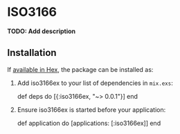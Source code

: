 # ISO3166

**TODO: Add description**

## Installation

If [available in Hex](https://hex.pm/docs/publish), the package can be installed as:

  1. Add iso3166ex to your list of dependencies in `mix.exs`:

        def deps do
          [{:iso3166ex, "~> 0.0.1"}]
        end

  2. Ensure iso3166ex is started before your application:

        def application do
          [applications: [:iso3166ex]]
        end
